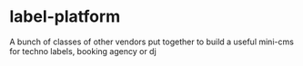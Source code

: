 # label-platform
A bunch of classes of other vendors put together to build a useful mini-cms for techno labels, booking agency or dj
